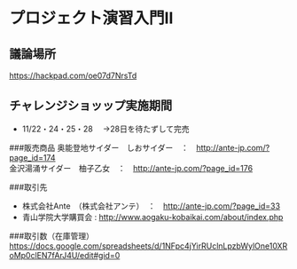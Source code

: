 # プロジェクト演習入門Ⅱ

## 議論場所
https://hackpad.com/oe07d7NrsTd

## チャレンジショッップ実施期間
* 11/22・24・25・28　
→28日を待たずして完売

###販売商品
奥能登地サイダー　しおサイダー　：　http://ante-jp.com/?page_id=174  
金沢湯涌サイダー　柚子乙女　：　http://ante-jp.com/?page_id=176

###取引先
* 株式会社Ante　（株式会社アンテ）　：　http://ante-jp.com/?page_id=33
* 青山学院大学購買会 : http://www.aogaku-kobaikai.com/about/index.php

###取引数（在庫管理）
https://docs.google.com/spreadsheets/d/1NFpc4jYirRUclnLpzbWylOne10XRoMp0clEN7fArJ4U/edit#gid=0

